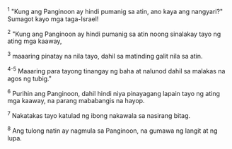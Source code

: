 <sup>1</sup>
"Kung ang Panginoon ay hindi pumanig sa atin, ano kaya ang nangyari?" Sumagot kayo mga taga-Israel! 

<sup>2</sup>
"Kung ang Panginoon ay hindi pumanig sa atin noong sinalakay tayo ng ating mga kaaway, 

<sup>3</sup>
maaaring pinatay na nila tayo, dahil sa matinding galit nila sa atin.

<sup>4-5</sup>
Maaaring para tayong tinangay ng baha at nalunod dahil sa malakas na agos ng tubig." 

<sup>6</sup>
Purihin ang Panginoon, dahil hindi niya pinayagang lapain tayo ng ating mga kaaway, na parang mababangis na hayop. 

<sup>7</sup>
Nakatakas tayo katulad ng ibong nakawala sa nasirang bitag. 

<sup>8</sup>
Ang tulong natin ay nagmula sa Panginoon, na gumawa ng langit at ng lupa.